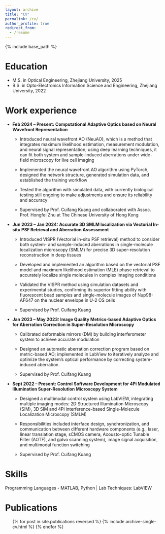 ```yaml
---
layout: archive
title: "CV"
permalink: /cv/
author_profile: true
redirect_from:
  - /resume
---
```


{% include base_path %}

Education
======
* M.S. in Optical Engineering, Zhejiang University, 2025
* B.S. in Opto-Electronics Information Science and Engineering, Zhejiang University, 2022

Work experience
======
* **Feb 2024 – Present: Computational Adaptive Optics based on Neural Wavefront Representation**
  * Introduced neural wavefront AO (NeuAO), which is a method that integrates maximum   likelihood estimation, measurement modulation, and neural signal representation; using deep learning techniques, it can fit both system and sample-induced aberrations under wide-field microscopy for live cell imaging 
  * Implemented the neural wavefront AO algorithm using PyTorch, designed the network structure, generated simulation data, and established the training workflow
  * Tested the algorithm with simulated data, with currently biological testing still ongoing to make adjustments and ensure its reliability and accuracy
    
  * Supervised by Prof. Cuifang Kuang and collaborated with Assoc. Prof. Hongfei Zhu at The Chinese University of Hong Kong

* **Jun 2023 – Jan 2024: Accurate 3D SMLM localization via Vectorial In-situ PSF Retrieval and Aberration Assessment**
  * Introduced VISPR (Vectorial in-situ PSF retrieval) method to consider both system- and sample-induced aberrations in single-molecule localization microscopy (SMLM) for precise 3D super-resolution reconstruction in deep tissues 
  * Developed and implemented an algorithm based on the vectorial PSF model and maximum likelihood estimation (MLE) phase retrieval to accurately localize single molecules in complex imaging conditions
  * Validated the VISPR method using simulation datasets and experimental studies, confirming its superior fitting ability with fluorescent bead samples and single-molecule images of Nup98-AF647 on the nuclear envelope in U-2 OS cells
    
  * Supervised by Prof. Cuifang Kuang

* **Jan 2023 – May 2023: Image Quality Metrics-based Adaptive Optics for Aberration Correction in Super-Resolution Microscopy**
  * Calibrated deformable mirrors (DM) by building interferometer system to achieve accurate modulation 
  * Designed an automatic aberration correction program based on metric-based AO; implemented in LabView to iteratively analyze and optimize the system’s optical performance by correcting system-induced aberration.
    
  * Supervised by Prof. Cuifang Kuang

* **Sept 2022 – Present: Control Software Development for 4Pi Modulated Illumination Super-Resolution Microscopy System**
  * Designed a multimodal control system using LabVIEW, integrating multiple imaging modes: 2D Structured Illumination Microscopy (SIM), 3D SIM and 4Pi interference-based Single-Molecule Localization Microscopy (SMLM) 
  * Responsibilities included interface design, synchronization, and communication between different hardware components (e.g., laser, linear translation stage, sCMOS camera, Acousto-optic Tunable Filter (AOTF), and galvo scanning system), image signal acquisition, and multimodal function switching
  
  * Supervised by Prof. Cuifang Kuang
   
Skills
======
Programming Languages - MATLAB, Python | Lab Techniques: LabVIEW

Publications
======
  <ul>{% for post in site.publications reversed %}
    {% include archive-single-cv.html %}
  {% endfor %}</ul>
  

